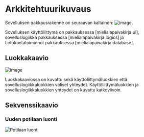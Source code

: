 # Arkkitehtuurikuvaus

Sovelluksen pakkausrakenne on seuraavan kaltainen:
![image](https://yuml.me/jannek/7851cc75.jpg).

Sovelluksen käyttöliittymä on pakkauksessa [mielialapaivakirja.ui], sovelluslogiikka pakkauksessa [mielialapaivakirja.logics] ja tietokantatoiminnot pakkauksessa [mielialapaivakirja.database].

## Luokkakaavio

![image](https://user-images.githubusercontent.com/55651379/115962831-d02e4b80-a525-11eb-838d-d63f65260dd4.png)

Luokkakaaviossa on kuvattu sekä käyttöliittymäluokkien että sovelluslogiikkaluokkien väliset yhteydet. Käyttöliittymäluokkien ja sovelluslogiikkaluokkien yhteydet on kuvattu katkoviivoin.

## Sekvenssikaavio

### Uuden potilaan luonti 

![Potilaan luonti](https://user-images.githubusercontent.com/55651379/115962971-682c3500-a526-11eb-90c7-4c313d11e4fd.png)

